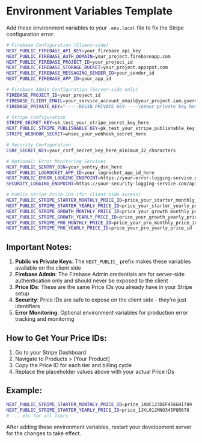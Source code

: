 # Environment Variables Template

Add these environment variables to your `.env.local` file to fix the Stripe configuration error:

```bash
# Firebase Configuration (Client-side)
NEXT_PUBLIC_FIREBASE_API_KEY=your_firebase_api_key
NEXT_PUBLIC_FIREBASE_AUTH_DOMAIN=your_project.firebaseapp.com
NEXT_PUBLIC_FIREBASE_PROJECT_ID=your_project_id
NEXT_PUBLIC_FIREBASE_STORAGE_BUCKET=your_project.appspot.com
NEXT_PUBLIC_FIREBASE_MESSAGING_SENDER_ID=your_sender_id
NEXT_PUBLIC_FIREBASE_APP_ID=your_app_id

# Firebase Admin Configuration (Server-side only)
FIREBASE_PROJECT_ID=your_project_id
FIREBASE_CLIENT_EMAIL=your_service_account_email@your_project.iam.gserviceaccount.com
FIREBASE_PRIVATE_KEY="-----BEGIN PRIVATE KEY-----\nYour private key here\n-----END PRIVATE KEY-----\n"

# Stripe Configuration
STRIPE_SECRET_KEY=sk_test_your_stripe_secret_key_here
NEXT_PUBLIC_STRIPE_PUBLISHABLE_KEY=pk_test_your_stripe_publishable_key_here
STRIPE_WEBHOOK_SECRET=whsec_your_webhook_secret_here

# Security Configuration
CSRF_SECRET_KEY=your_csrf_secret_key_here_minimum_32_characters

# Optional: Error Monitoring Services
NEXT_PUBLIC_SENTRY_DSN=your_sentry_dsn_here
NEXT_PUBLIC_LOGROCKET_APP_ID=your_logrocket_app_id_here
NEXT_PUBLIC_ERROR_LOGGING_ENDPOINT=https://your-error-logging-service.com/api/errors
SECURITY_LOGGING_ENDPOINT=https://your-security-logging-service.com/api/security

# Public Stripe Price IDs (for client-side access)
NEXT_PUBLIC_STRIPE_STARTER_MONTHLY_PRICE_ID=price_your_starter_monthly_price_id
NEXT_PUBLIC_STRIPE_STARTER_YEARLY_PRICE_ID=price_your_starter_yearly_price_id
NEXT_PUBLIC_STRIPE_GROWTH_MONTHLY_PRICE_ID=price_your_growth_monthly_price_id
NEXT_PUBLIC_STRIPE_GROWTH_YEARLY_PRICE_ID=price_your_growth_yearly_price_id
NEXT_PUBLIC_STRIPE_PRO_MONTHLY_PRICE_ID=price_your_pro_monthly_price_id
NEXT_PUBLIC_STRIPE_PRO_YEARLY_PRICE_ID=price_your_pro_yearly_price_id
```

## Important Notes:

1. **Public vs Private Keys**: The `NEXT_PUBLIC_` prefix makes these variables available on the client side
2. **Firebase Admin**: The Firebase Admin credentials are for server-side authentication only and should never be exposed to the client
3. **Price IDs**: These are the same Price IDs you already have in your Stripe setup
4. **Security**: Price IDs are safe to expose on the client side - they're just identifiers
5. **Error Monitoring**: Optional environment variables for production error tracking and monitoring

## How to Get Your Price IDs:

1. Go to your Stripe Dashboard
2. Navigate to Products > [Your Product]
3. Copy the Price ID for each tier and billing cycle
4. Replace the placeholder values above with your actual Price IDs

## Example:
```bash
NEXT_PUBLIC_STRIPE_STARTER_MONTHLY_PRICE_ID=price_1ABC123DEF456GHI789
NEXT_PUBLIC_STRIPE_STARTER_YEARLY_PRICE_ID=price_1JKL012MNO345PQR678
# ... etc for all tiers
```

After adding these environment variables, restart your development server for the changes to take effect. 
